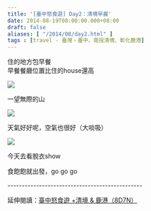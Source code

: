 ```yaml
---
title: '[臺中怒食遊] Day2：清境早晨'
date: 2014-08-19T08:00:00.000+08:00
draft: false
aliases: [ "/2014/08/day2.html" ]
tags : [travel - 臺灣・臺中、南投清境、彰化鹿港]
---
```


住的地方包早餐  
早餐餐廳位置比住的house還高  

![](/images/taichung2a.jpg)

一望無際的山  

![](/images/taichung2a1.jpg)

天氣好好呢，空氣也很好（大啖吸）  

![](/images/taichung2a2.jpg)

今天去看脫衣show  
  
食飽飽就出發，go go go  
  
\-----------------------------------------------  
  
延伸閱讀：[臺中怒食遊 +清境 & 鹿港（8D7N）](https://hidie.net/taichung8d7n/)
